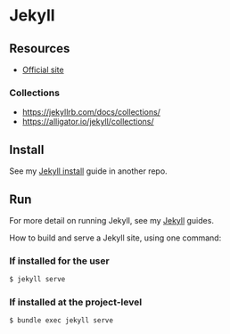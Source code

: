 # Jekyll


## Resources

- [Official site](https://jekyllrb.com/)

### Collections

- https://jekyllrb.com/docs/collections/
- https://alligator.io/jekyll/collections/

## Install

See my [Jekyll install](https://github.com/MichaelCurrin/static-sites-generator-resources/tree/master/Jekyll/install) guide in another repo.


## Run

For more detail on running Jekyll, see my [Jekyll](https://github.com/MichaelCurrin/static-sites-generator-resources/blob/master/Jekyll) guides.


How to build and serve a Jekyll site, using one command:

### If installed for the user

```sh
$ jekyll serve
```

### If installed at the project-level

```sh
$ bundle exec jekyll serve
```
